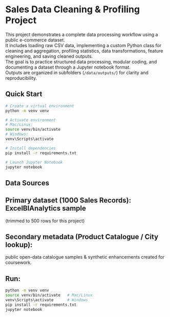 # Sales Data Cleaning & Profiling Project

This project demonstrates a complete data processing workflow using a public e-commerce dataset.  
It includes loading raw CSV data, implementing a custom Python class for cleaning and aggregation, profiling statistics, data transformations, feature engineering, and saving cleaned outputs.  
The goal is to practice structured data processing, modular coding, and documenting a dataset through a Jupyter notebook format.  
Outputs are organized in subfolders (`/data/outputs/`) for clarity and reproducibility.

## Quick Start

```bash
# Create a virtual environment
python -m venv venv

# Activate environment
# Mac/Linux:
source venv/bin/activate
# Windows:
venv\Scripts\activate

# Install dependencies
pip install -r requirements.txt

# Launch Jupyter Notebook
jupyter notebook

```

## Data Sources

## Primary dataset (1000 Sales Records): ExcelBIAnalytics sample 
 (trimmed to 500 rows for this project)

## Secondary metadata (Product Catalogue / City lookup): 
public open-data catalogue samples & synthetic enhancements created for coursework.

## Run:
```bash
python -m venv venv
source venv/bin/activate   # Mac/Linux
venv\Scripts\activate      # Windows
pip install -r requirements.txt
jupyter notebook
```